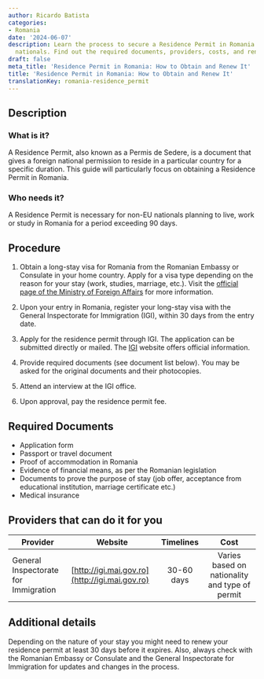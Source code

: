 ```yaml
---
author: Ricardo Batista
categories:
- Romania
date: '2024-06-07'
description: Learn the process to secure a Residence Permit in Romania for non-EU
  nationals. Find out the required documents, providers, costs, and renewal details.
draft: false
meta_title: 'Residence Permit in Romania: How to Obtain and Renew It'
title: 'Residence Permit in Romania: How to Obtain and Renew It'
translationKey: romania-residence_permit
---
```



## Description
### What is it?
A Residence Permit, also known as a Permis de Sedere, is a document that gives a foreign national permission to reside in a particular country for a specific duration. This guide will particularly focus on obtaining a Residence Permit in Romania.

### Who needs it?
A Residence Permit is necessary for non-EU nationals planning to live, work or study in Romania for a period exceeding 90 days.

## Procedure
1. Obtain a long-stay visa for Romania from the Romanian Embassy or Consulate in your home country. Apply for a visa type depending on the reason for your stay (work, studies, marriage, etc.). Visit the [official page of the Ministry of Foreign Affairs](http://www.mae.ro/en/node/2040) for more information.

2. Upon your entry in Romania, register your long-stay visa with the General Inspectorate for Immigration (IGI), within 30 days from the entry date.

3. Apply for the residence permit through IGI. The application can be submitted directly or mailed. The [IGI](http://igi.mai.gov.ro/d/66-permise-de-sedere) website offers official information.

4. Provide required documents (see document list below). You may be asked for the original documents and their photocopies.

5. Attend an interview at the IGI office. 

6. Upon approval, pay the residence permit fee.

## Required Documents
- Application form 
- Passport or travel document
- Proof of accommodation in Romania
- Evidence of financial means, as per the Romanian legislation
- Documents to prove the purpose of stay (job offer, acceptance from educational institution, marriage certificate etc.)
- Medical insurance

## Providers that can do it for you

| Provider        |     Website     |     Timelines    |       Cost      |
| --------------- | --------------- |  :-------------: | :-------------: |
| General Inspectorate for Immigration   |  [http://igi.mai.gov.ro](http://igi.mai.gov.ro)  |  30-60 days | Varies based on nationality and type of permit |

## Additional details
Depending on the nature of your stay you might need to renew your residence permit at least 30 days before it expires. Also, always check with the Romanian Embassy or Consulate and the General Inspectorate for Immigration for updates and changes in the process.